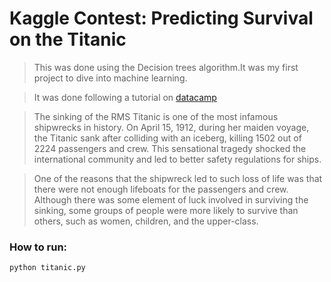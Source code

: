 Kaggle Contest: Predicting Survival on the Titanic
=========

> This was done using the Decision trees algorithm.It was my first project to dive into machine learning.

> It was done following a tutorial on [datacamp](https://www.datacamp.com/community/open-courses/kaggle-python-tutorial-on-machine-learning) 

> The sinking of the RMS Titanic is one of the most infamous shipwrecks in history.  On April 15, 1912, during her maiden voyage, the Titanic sank after colliding with an iceberg, killing 1502 out of 2224 passengers and crew.  This sensational tragedy shocked the international community and led to better safety regulations for ships.

> One of the reasons that the shipwreck led to such loss of life was that there were not enough lifeboats for the passengers and crew.  Although there was some element of luck involved in surviving the sinking, some groups of people were more likely to survive than others, such as women, children, and the upper-class.


### How to run:

```shell
python titanic.py

```
